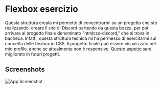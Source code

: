 
# Flexbox esercizio

Questa struttura creata mi permette di concentrarmi su un progetto che sto realizzando: creare il sito di Discord partendo da questa bozza, per poi arrivare al progetto finale denominato "htmlcss-discord," che si trova in bacheca. Infatti, questa struttura tecnica mi ha permesso di esercitarmi sul concetto delle flexbox in CSS. Il progetto finale può essere visualizzato nel mio profilo, anche se attualmente non è responsive. Questo aspetto sarà migliorato in futuri progetti.

## Screenshots

![App Screenshot](https://i.ibb.co/G4dNQ2J9/31-01-2025-17-42-01-REC.png)

